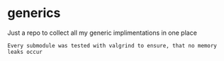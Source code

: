 # generics

Just a repo to collect all my generic implimentations in one place

```
Every submodule was tested with valgrind to ensure, that no memory leaks occur
```
